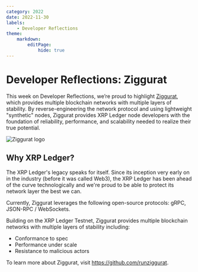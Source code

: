 ```yaml
---
category: 2022
date: 2022-11-30
labels:
    - Developer Reflections
theme:
    markdown:
        editPage:
            hide: true
---
```

# Developer Reflections: Ziggurat

This week on Developer Reflections, we’re proud to highlight [Ziggurat](https://github.com/runziggurat), which provides multiple blockchain networks with multiple layers of stability. By reverse-engineering the network protocol and using lightweight "synthetic" nodes, Ziggurat provides XRP Ledger node developers with the foundation of reliability, performance, and scalability needed to realize their true potential.

<!-- BREAK -->

![Ziggurat logo](/blog/img/devreflections-ziggurat.png)


## Why XRP Ledger?

The XRP Ledger's legacy speaks for itself. Since its inception very early on in the industry (before it was called Web3), the XRP Ledger has been ahead of the curve technologically and we're proud to be able to protect its network layer the best we can.

Currently, Ziggurat leverages the following open-source protocols: gRPC, JSON-RPC / WebSockets.

Building on the XRP Ledger Testnet, Ziggurat provides multiple blockchain networks with multiple layers of stability including:

* Conformance to spec
* Performance under scale
* Resistance to malicious actors

To learn more about Ziggurat, visit <https://github.com/runziggurat>. 
